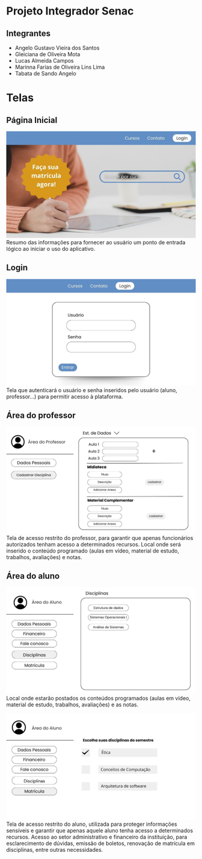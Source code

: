 # Projeto Integrador Senac

## Integrantes
- Angelo Gustavo Vieira dos Santos
- Gleiciana de Oliveira Mota
- Lucas Almeida Campos
- Marinna Farias de Oliveira Lins Lima
- Tabata de Sando Angelo

# Telas

## Página Inicial
![Image](./pagina_inicial.jpg)
Resumo das informações para fornecer ao usuário um ponto de entrada lógico ao iniciar o uso do aplicativo.

## Login
![Image](./pagina_login.jpg)
Tela que autenticará o usuário e senha inseridos pelo usuário (aluno, professor…) para permitir acesso à plataforma.

## Área do professor
![Image](./area_do_professor.jpg)
Tela de acesso restrito do professor, para garantir que apenas funcionários autorizados tenham acesso a determinados recursos. Local onde será inserido o conteúdo programado (aulas em vídeo, material de estudo, trabalhos, avaliações) e notas.

## Área do aluno
![Image](./area_do_aluno.jpg)
 Local onde estarão postados os conteúdos programados (aulas em vídeo, material de estudo, trabalhos, avaliações) e as notas.

![Image](./area_do_aluno_2.jpg)
Tela de acesso restrito do aluno, utilizada para proteger informações sensíveis e garantir que apenas aquele aluno tenha acesso a determinados recursos. Acesso ao setor administrativo e financeiro da instituição, para esclarecimento de dúvidas, emissão de boletos, renovação de matrícula em disciplinas, entre outras necessidades.

